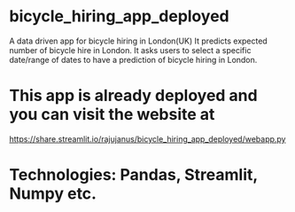 # bicycle_hiring_app_deployed
A data driven app for bicycle hiring in London(UK)
It predicts expected number of bicycle hire in London. It asks users to select a specific date/range of dates  to have a prediction of bicycle hiring in London. 
# This app is already deployed and you can visit the website at 

https://share.streamlit.io/rajujanus/bicycle_hiring_app_deployed/webapp.py


# Technologies: Pandas, Streamlit, Numpy etc.
